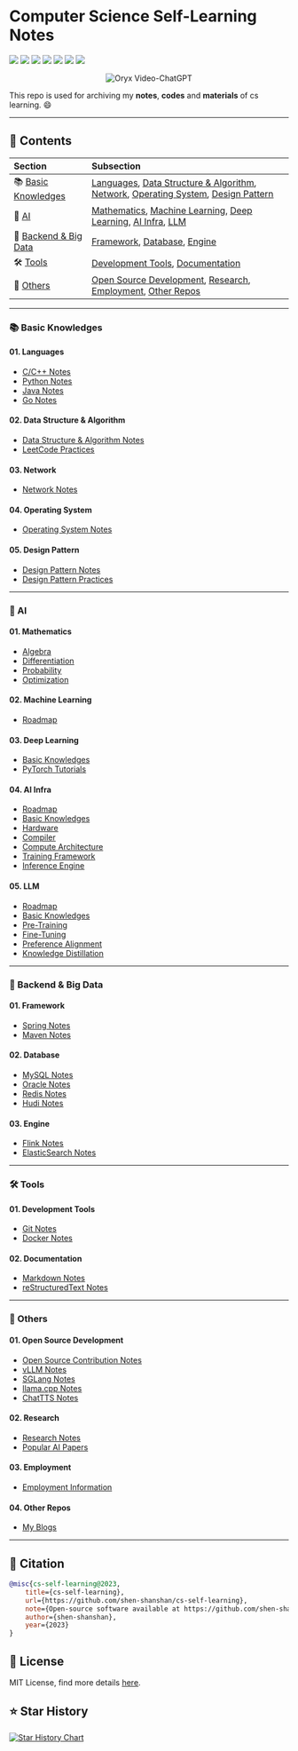 <!--
<div align="center">
  <p align="center">
    <h1>CS Self-Learning Notes</h1>
  </p>
  <img src='./assets/cover.jpg' width=180 > <p>
  <div align='center'>
      <img src=https://cdn.rawgit.com/sindresorhus/awesome/d7305f38d29fed78fa85652e3a63e154dd8e8829/media/badge.svg >
      <img src=https://img.shields.io/github/watchers/shen-shanshan/cs-self-learning?color=9cc >
      <img src=https://img.shields.io/github/forks/shen-shanshan/cs-self-learning.svg?style=social >
      <img src=https://img.shields.io/github/stars/shen-shanshan/cs-self-learning.svg?style=social >
      <img src=https://img.shields.io/badge/License-MIT-turquoise.svg >
 </div> <p>
</div>
<div align="center">
  <b> This repo is used for archiving my notes, codes and materials of cs learning. </b>
</div>
-->

# Computer Science Self-Learning Notes

<div align='left'>
  <img src=https://cdn.rawgit.com/sindresorhus/awesome/d7305f38d29fed78fa85652e3a63e154dd8e8829/media/badge.svg >
  <img src=https://img.shields.io/badge/License-MIT-turquoise.svg >
  <img src=https://img.shields.io/badge/Maintained%3F-yes-green.svg >
  <img src=https://img.shields.io/badge/Contributions-welcome-blue >
  <img src=https://img.shields.io/github/watchers/shen-shanshan/cs-self-learning?color=9cc >
  <img src=https://img.shields.io/github/forks/shen-shanshan/cs-self-learning.svg?style=social >
  <img src=https://img.shields.io/github/stars/shen-shanshan/cs-self-learning.svg?style=social >
  <p>
</div align='left'>

<p align="center">
    <img src="https://i.imgur.com/waxVImv.png" alt="Oryx Video-ChatGPT">
</p>

This repo is used for archiving my **notes**, **codes** and **materials** of cs learning. 😄

---

## 📌 Contents

|            **Section**            |                                                                **Subsection**                                                                |
| :-------------------------------- | :------------------------------------------------------------------------------------------------------------------------------------------- |
| 📚 [<u>Basic Knowledges</u>][1]    | [<u>Languages</u>][2], [<u>Data Structure & Algorithm</u>][3], [<u>Network</u>][4], [<u>Operating System</u>][5], [<u>Design Pattern</u>][6] |
| 🤖 [<u>AI</u>][7]                  | [<u>Mathematics</u>][8], [<u>Machine Learning</u>][9], [<u>Deep Learning</u>][10], [<u>AI Infra</u>][11], [<u>LLM</u>][12]                   |
| 🚀 [<u>Backend & Big Data</u>][13] | [<u>Framework</u>][14], [<u>Database</u>][15], [<u>Engine</u>][16]                                                                           |
| 🛠️ [<u>Tools</u>][17]             | [<u>Development Tools</u>][18], [<u>Documentation</u>][19]                                                                                   |
| 🔗 [<u>Others</u>][20]             | [<u>Open Source Development</u>][21], [<u>Research</u>][22], [<u>Employment</u>][23], [<u>Other Repos</u>][24]                               |

[1]: #-basic-knowledges
[2]: #01-languages
[3]: #02-data-structure--algorithm
[4]: #03-network
[5]: #04-operating-system
[6]: #05-design-pattern

[7]: #-ai
[8]: #01-mathematics
[9]: #02-machine-learning
[10]: #03-deep-learning
[11]: #04-ai-infra
[12]: #05-llm

[13]: #-backend--big-data
[14]: #01-framework
[15]: #02-database
[16]: #03-engine

[17]: #️-tools
[18]: #01-development-tools
[19]: #02-documentation

[20]: #-others
[21]: #01-open-source-development
[22]: #02-research
[23]: #03-employment
[24]: #04-other-repos

---

### 📚 Basic Knowledges

#### 01. Languages

- [<u>C/C++ Notes</u>](./Languages/C&C++/Notes/)
- [<u>Python Notes</u>](./Languages/Python/Notes/)
- [<u>Java Notes</u>](./Languages/Java/Notes/)
- [<u>Go Notes</u>](./Languages/Go/Notes/)

#### 02. Data Structure & Algorithm

- [<u>Data Structure & Algorithm Notes</u>](./Data_Structure&Algorithm/Notes/)
- [<u>LeetCode Practices</u>](./Data_Structure&Algorithm/Codes/)

#### 03. Network

- [<u>Network Notes</u>](./Network/Notes/)

#### 04. Operating System

- [<u>Operating System Notes</u>](./Operating_System/Notes/)

#### 05. Design Pattern

- [<u>Design Pattern Notes</u>](./Design_Pattern/Notes/)
- [<u>Design Pattern Practices</u>](./Design_Pattern/Codes/)

---

### 🤖 AI

#### 01. Mathematics

- [<u>Algebra</u>](./AI/Mathematics/Algebra/)
- [<u>Differentiation</u>](./AI/Mathematics/Differentiation/)
- [<u>Probability</u>](./AI/Mathematics/Probability/)
- [<u>Optimization</u>](./AI/Mathematics/Optimization/)

#### 02. Machine Learning

- [<u>Roadmap</u>](./AI/Machine_Learning/Roadmap/)

#### 03. Deep Learning

- [<u>Basic Knowledges</u>](./AI/Deep_Learning/Basic/)
- [<u>PyTorch Tutorials</u>](./AI/Deep_Learning/PyTorch/PyTorch_Tutorials/)

#### 04. AI Infra

- [<u>Roadmap</u>](./AI/AI_Infra/Roadmap/)
- [<u>Basic Knowledges</u>](./AI/AI_Infra/Basic/)
- [<u>Hardware</u>](./AI/AI_Infra/Hardware/)
- [<u>Compiler</u>](./AI/AI_Infra/Compiler/)
- [<u>Compute Architecture</u>](./AI/AI_Infra/Compute_Architecture/)
- [<u>Training Framework</u>](./AI/AI_Infra/Training_Framework/)
- [<u>Inference Engine</u>](./AI/AI_Infra/Inference_Engine/)

#### 05. LLM

- [<u>Roadmap</u>](./AI/LLM/Roadmap/)
- [<u>Basic Knowledges</u>](./AI/LLM/Basic/)
- [<u>Pre-Training</u>](./AI/LLM/Pre_Training/)
- [<u>Fine-Tuning</u>](./AI/LLM/Fine_Tuning/)
- [<u>Preference Alignment</u>](./AI/LLM/Preference_Alignment/)
- [<u>Knowledge Distillation</u>](./AI/LLM/Knowledge_Distillation/)

---

### 🚀 Backend & Big Data

#### 01. Framework

- [<u>Spring Notes</u>](./Backend_Development/Spring/Notes/)
- [<u>Maven Notes</u>](./Tools/Maven/Notes/)

#### 02. Database

- [<u>MySQL Notes</u>](./Backend_Development/Database/MySQL/Notes/)
- [<u>Oracle Notes</u>](./Backend_Development/Database/Oracle/Notes/)
- [<u>Redis Notes</u>](./Backend_Development/Database/Redis/Notes/)
- [<u>Hudi Notes</u>](./Big_Data/Hudi/Notes/)

#### 03. Engine

- [<u>Flink Notes</u>](./Big_Data/Flink/Notes/)
- [<u>ElasticSearch Notes</u>](./Big_Data/ElasticSearch/Notes/)

---

### 🛠️ Tools

#### 01. Development Tools

- [<u>Git Notes</u>](./Tools/Git/Notes/)
- [<u>Docker Notes</u>](./Tools/Docker/)

#### 02. Documentation

- [<u>Markdown Notes</u>](./Tools/Markdown/Notes/)
- [<u>reStructuredText Notes</u>](./Tools/reStructuredText/Notes/)

---

### 🔗 Others

#### 01. Open Source Development

- [<u>Open Source Contribution Notes</u>](./Open_Source/Notes/)
- [<u>vLLM Notes</u>](./Open_Source/Projects/vLLM/)
- [<u>SGLang Notes</u>](./Open_Source/Projects/SGLang/)
- [<u>llama.cpp Notes</u>](./Open_Source/Projects/llama.cpp/)
- [<u>ChatTTS Notes</u>](./Open_Source/Projects/ChatTTS/)

#### 02. Research

- [<u>Research Notes</u>](./Research/Notes/)
- [<u>Popular AI Papers</u>](./Research/Papers/Papers/)

#### 03. Employment

- [<u>Employment Information</u>](./Employment/)

#### 04. Other Repos

- [<u>My Blogs</u>](https://github.com/shen-shanshan/shen-shanshan.github.io)

---

## 📖 Citation

```bibtex
@misc{cs-self-learning@2023,
    title={cs-self-learning},
    url={https://github.com/shen-shanshan/cs-self-learning},
    note={Open-source software available at https://github.com/shen-shanshan/cs-self-learning},
    author={shen-shanshan},
    year={2023}
}
```

## 📜 License

MIT License, find more details [<u>here</u>](./LICENSE).

## ⭐ Star History

<!-- <div align='center'>
  <a href="https://star-history.com/#shen-shanshan/cs-self-learning&Date">
   <picture>
     <source media="(prefers-color-scheme: dark)" srcset="https://api.star-history.com/svg?repos=shen-shanshan/cs-self-learning&type=Date&theme=dark" />
     <source media="(prefers-color-scheme: light)" srcset="https://api.star-history.com/svg?repos=shen-shanshan/cs-self-learning&type=Date" />
     <img width=400 height=300 alt="Star History Chart" src="https://api.star-history.com/svg?repos=shen-shanshan/cs-self-learning&type=Date" />
   </picture>
  </a>
</div> -->

[![Star History Chart](https://api.star-history.com/svg?repos=shen-shanshan/cs-self-learning&type=Timeline)](https://www.star-history.com/#shen-shanshan/cs-self-learning&Timeline)
